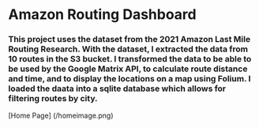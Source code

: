 # Amazon Routing Dashboard

### This project uses the dataset from the 2021 Amazon Last Mile Routing Research.  With the dataset, I extracted the data from 10 routes in the S3 bucket. I transformed the data to be able to be used by the Google Matrix API, to calculate route distance and time, and to display the locations on a map using Folium. I loaded the daata into a sqlite database which allows for filtering routes by city.

[Home Page] (/homeimage.png)
